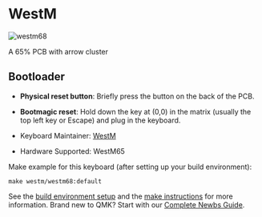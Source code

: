 # WestM

![westm68](https://i.imgur.com/EygC3BV.png)

A 65% PCB with arrow cluster

## Bootloader
* **Physical reset button**: Briefly press the button on the back of the PCB.
* **Bootmagic reset**: Hold down the key at (0,0) in the matrix (usually the top left key or Escape) and plug in the keyboard.

* Keyboard Maintainer: [WestM](https://github.com/westm00)
* Hardware Supported: WestM65

Make example for this keyboard (after setting up your build environment):

    make westm/westm68:default

See the [build environment setup](https://docs.qmk.fm/#/getting_started_build_tools) and the [make instructions](https://docs.qmk.fm/#/getting_started_make_guide) for more information. Brand new to QMK? Start with our [Complete Newbs Guide](https://docs.qmk.fm/#/newbs).
